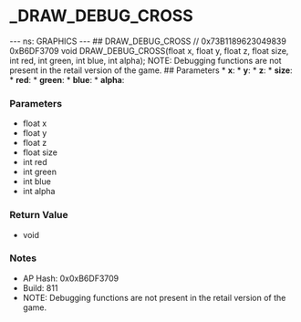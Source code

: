 # _DRAW_DEBUG_CROSS

--- ns: GRAPHICS --- ## DRAW_DEBUG_CROSS  // 0x73B1189623049839 0xB6DF3709 void DRAW_DEBUG_CROSS(float x, float y, float z, float size, int red, int green, int blue, int alpha);  NOTE: Debugging functions are not present in the retail version of the game.  ## Parameters * **x**: * **y**: * **z**: * **size**: * **red**: * **green**: * **blue**: * **alpha**:

### Parameters
* float x
* float y
* float z
* float size
* int red
* int green
* int blue
* int alpha

### Return Value
* void

### Notes
* AP Hash: 0x0xB6DF3709
* Build: 811
* NOTE: Debugging functions are not present in the retail version of the game.

